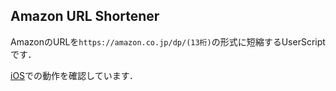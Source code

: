 ## Amazon URL Shortener
AmazonのURLを`https://amazon.co.jp/dp/(13桁)`の形式に短縮するUserScriptです．

[iOS](https://apps.apple.com/us/app/userscripts/id1463298887)での動作を確認しています．